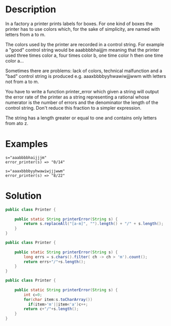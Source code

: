 # Description

In a factory a printer prints labels for boxes. For one kind of boxes the printer has to use colors which, for the sake of simplicity, are named with letters from a to m.

The colors used by the printer are recorded in a control string. For example a "good" control string would be aaabbbbhaijjjm meaning that the printer used three times color a, four times color b, one time color h then one time color a...

Sometimes there are problems: lack of colors, technical malfunction and a "bad" control string is produced e.g. aaaxbbbbyyhwawiwjjjwwm with letters not from a to m.

You have to write a function printer_error which given a string will output the error rate of the printer as a string representing a rational whose numerator is the number of errors and the denominator the length of the control string. Don't reduce this fraction to a simpler expression.

The string has a length greater or equal to one and contains only letters from ato z.

# Examples
```
s="aaabbbbhaijjjm"
error_printer(s) => "0/14"

s="aaaxbbbbyyhwawiwjjjwwm"
error_printer(s) => "8/22"
```

# Solution
```java
public class Printer {
    
    public static String printerError(String s) {
        return s.replaceAll("[a-m]", "").length() + "/" + s.length();
    }
}

```
```java
public class Printer {
    
    public static String printerError(String s) {
        long errs = s.chars().filter( ch -> ch > 'm').count();
        return errs+"/"+s.length();
    }
}
```
```java
public class Printer {
    
    public static String printerError(String s) {
        int c=0;
        for(char item:s.toCharArray())
          if(item>'m'||item<'a')c++;
        return c+"/"+s.length();
    }
}
```
